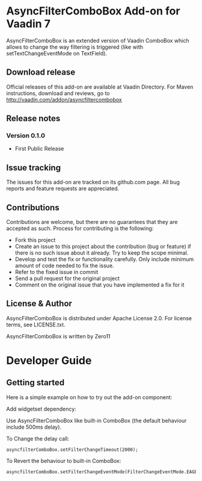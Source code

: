 # AsyncFilterComboBox Add-on for Vaadin 7

AsyncFilterComboBox is an extended version of Vaadin ComboBox which allows to change the way
filtering is triggered (like with setTextChangeEventMode on TextField).

## Download release

Official releases of this add-on are available at Vaadin Directory. For Maven instructions, download and reviews, go to http://vaadin.com/addon/asyncfiltercombobox

## Release notes

### Version 0.1.0
- First Public Release

## Issue tracking

The issues for this add-on are tracked on its github.com page. All bug reports and feature requests are appreciated. 

## Contributions

Contributions are welcome, but there are no guarantees that they are accepted as such. Process for contributing is the following:
- Fork this project
- Create an issue to this project about the contribution (bug or feature) if there is no such issue about it already. Try to keep the scope minimal.
- Develop and test the fix or functionality carefully. Only include minimum amount of code needed to fix the issue.
- Refer to the fixed issue in commit
- Send a pull request for the original project
- Comment on the original issue that you have implemented a fix for it

## License & Author

AsyncFilterComboBox is distributed under Apache License 2.0. For license terms, see LICENSE.txt.

AsyncFilterComboBox is written by Zero11

# Developer Guide

## Getting started

Here is a simple example on how to try out the add-on component:

Add widgetset dependency:

<inherits name="it.zero11.vaadin.asyncfiltercombobox.WidgetSet" /> 

Use AsyncFilterComboBox like built-in ComboBox (the default behaviour include 500ms delay).

To Change the delay call:

	asyncfilterComboBox.setFilterChangeTimeout(2000);

To Revert the behaviour to built-in ComboBox:

	asyncfilterComboBox.setFilterChangeEventMode(FilterChangeEventMode.EAGER);